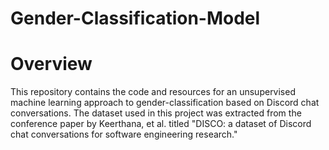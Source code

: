# Gender-Classification-Model
# Overview 
This repository contains the code and resources for an unsupervised machine learning approach to gender-classification based on Discord chat conversations. 
The dataset used in this project was extracted from the conference paper by Keerthana, et al. titled "DISCO: a dataset of Discord chat conversations for software engineering research."
